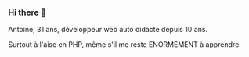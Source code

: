 ### Hi there 👋

Antoine, 31 ans, développeur web auto didacte depuis 10 ans.

Surtout à l'aise en PHP, même s'il me reste ENORMEMENT à apprendre.

